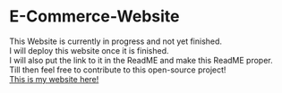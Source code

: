 # E-Commerce-Website

This Website is currently in progress and not yet finished.
<br>
I will deploy this website once it is finished.
<br>
I will also put the link to it in the ReadME and make this ReadME proper.
<br>
Till then feel free to contribute to this open-source project!
<br>
<a href="https://proprogrammer2504.github.io/">This is my website here!</a>
